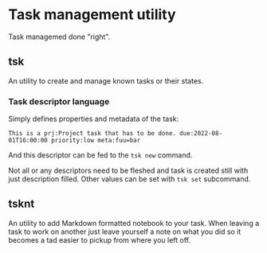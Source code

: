 # Task management utility

Task managemed done "right".

## tsk

An utility to create and manage known tasks or their states.

### Task descriptor language

Simply defines properties and metadata of the task:

`This is a prj:Project task that has to be done. due:2022-08-01T16:00:00 priority:low meta:fuu=bar`

And this descriptor can be fed to the `tsk new` command.

Not all or any descriptors need to be fleshed and task is created still with just description filled. Other values can be set with `tsk set` subcommand.

## tsknt

An utility to add Markdown formatted notebook to your task. When leaving a task to work on another just leave yourself a note on what you did so it becomes a tad easier to pickup from where you left off.
